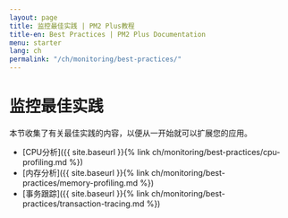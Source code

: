 ```yaml
---
layout: page
title: 监控最佳实践 | PM2 Plus教程
title-en: Best Practices | PM2 Plus Documentation
menu: starter
lang: ch
permalink: "/ch/monitoring/best-practices/"
---
```


# 监控最佳实践

本节收集了有关最佳实践的内容，以便从一开始就可以扩展您的应用。

- [CPU分析]({{ site.baseurl }}{% link ch/monitoring/best-practices/cpu-profiling.md %})
- [内存分析]({{ site.baseurl }}{% link ch/monitoring/best-practices/memory-profiling.md %})
- [事务跟踪]({{ site.baseurl }}{% link ch/monitoring/best-practices/transaction-tracing.md %})
